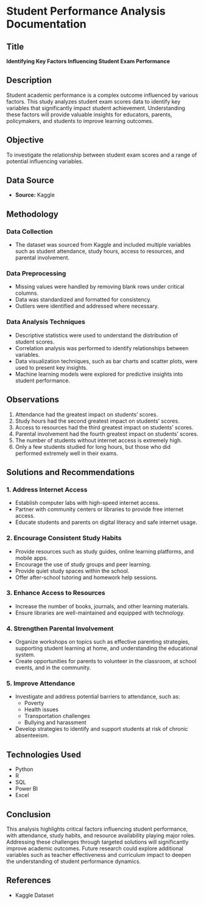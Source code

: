 # **Student Performance Analysis Documentation**

## **Title**
**Identifying Key Factors Influencing Student Exam Performance**

## **Description**
Student academic performance is a complex outcome influenced by various factors. This study analyzes student exam scores data to identify key variables that significantly impact student achievement. Understanding these factors will provide valuable insights for educators, parents, policymakers, and students to improve learning outcomes.

## **Objective**
To investigate the relationship between student exam scores and a range of potential influencing variables.

## **Data Source**
- **Source:** Kaggle

## **Methodology**
### **Data Collection**
- The dataset was sourced from Kaggle and included multiple variables such as student attendance, study hours, access to resources, and parental involvement.

### **Data Preprocessing**
- Missing values were handled by removing blank rows under critical columns.
- Data was standardized and formatted for consistency.
- Outliers were identified and addressed where necessary.

### **Data Analysis Techniques**
- Descriptive statistics were used to understand the distribution of student scores.
- Correlation analysis was performed to identify relationships between variables.
- Data visualization techniques, such as bar charts and scatter plots, were used to present key insights.
- Machine learning models were explored for predictive insights into student performance.

## **Observations**
1. Attendance had the greatest impact on students’ scores.
2. Study hours had the second greatest impact on students’ scores.
3. Access to resources had the third greatest impact on students’ scores.
4. Parental involvement had the fourth greatest impact on students’ scores.
5. The number of students without internet access is extremely high.
6. Only a few students studied for long hours, but those who did performed extremely well in their exams.

## **Solutions and Recommendations**
### **1. Address Internet Access**
- Establish computer labs with high-speed internet access.
- Partner with community centers or libraries to provide free internet access.
- Educate students and parents on digital literacy and safe internet usage.

### **2. Encourage Consistent Study Habits**
- Provide resources such as study guides, online learning platforms, and mobile apps.
- Encourage the use of study groups and peer learning.
- Provide quiet study spaces within the school.
- Offer after-school tutoring and homework help sessions.

### **3. Enhance Access to Resources**
- Increase the number of books, journals, and other learning materials.
- Ensure libraries are well-maintained and equipped with technology.

### **4. Strengthen Parental Involvement**
- Organize workshops on topics such as effective parenting strategies, supporting student learning at home, and understanding the educational system.
- Create opportunities for parents to volunteer in the classroom, at school events, and in the community.

### **5. Improve Attendance**
- Investigate and address potential barriers to attendance, such as:
  - Poverty
  - Health issues
  - Transportation challenges
  - Bullying and harassment
- Develop strategies to identify and support students at risk of chronic absenteeism.

## **Technologies Used**
- Python
- R
- SQL
- Power BI
- Excel

## **Conclusion**
This analysis highlights critical factors influencing student performance, with attendance, study habits, and resource availability playing major roles. Addressing these challenges through targeted solutions will significantly improve academic outcomes. Future research could explore additional variables such as teacher effectiveness and curriculum impact to deepen the understanding of student performance dynamics.

## **References**
- Kaggle Dataset

